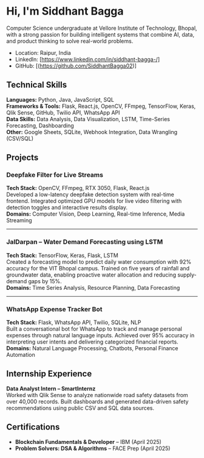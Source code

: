 # Hi, I'm Siddhant Bagga

Computer Science undergraduate at Vellore Institute of Technology, Bhopal, with a strong passion for building intelligent systems that combine AI, data, and product thinking to solve real-world problems.

- Location: Raipur, India  
- LinkedIn: [https://www.linkedin.com/in/siddhant-bagga-/]  
- GitHub: [(https://github.com/SiddhantBagga02)]

## Technical Skills

**Languages:** Python, Java, JavaScript, SQL  
**Frameworks & Tools:** Flask, React.js, OpenCV, FFmpeg, TensorFlow, Keras, Qlik Sense, GitHub, Twilio API, WhatsApp API  
**Data Skills:** Data Analysis, Data Visualization, LSTM, Time-Series Forecasting, Dashboarding  
**Other:** Google Sheets, SQLite, Webhook Integration, Data Wrangling (CSV/SQL)

## Projects

### Deepfake Filter for Live Streams  
**Tech Stack:** OpenCV, FFmpeg, RTX 3050, Flask, React.js  
Developed a low-latency deepfake detection system with real-time frontend. Integrated optimized GPU models for live video filtering with detection toggles and interactive results display.  
**Domains:** Computer Vision, Deep Learning, Real-time Inference, Media Streaming

---

### JalDarpan – Water Demand Forecasting using LSTM  
**Tech Stack:** TensorFlow, Keras, Flask, LSTM  
Created a forecasting model to predict daily water consumption with 92% accuracy for the VIT Bhopal campus. Trained on five years of rainfall and groundwater data, enabling proactive water allocation and reducing supply-demand gaps by 15%.  
**Domains:** Time Series Analysis, Resource Planning, Data Forecasting

---

### WhatsApp Expense Tracker Bot  
**Tech Stack:** Flask, WhatsApp API, Twilio, SQLite, NLP  
Built a conversational bot for WhatsApp to track and manage personal expenses through natural language inputs. Achieved over 95% accuracy in interpreting user intents and delivering categorized financial reports.  
**Domains:** Natural Language Processing, Chatbots, Personal Finance Automation

## Internship Experience

**Data Analyst Intern – SmartInternz**  
Worked with Qlik Sense to analyze nationwide road safety datasets from over 40,000 records. Built dashboards and generated data-driven safety recommendations using public CSV and SQL data sources.

## Certifications

- **Blockchain Fundamentals & Developer** – IBM (April 2025)  
- **Problem Solvers: DSA & Algorithms** – FACE Prep (April 2025)


